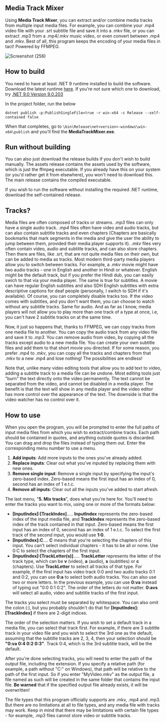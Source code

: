 ## Media Track Mixer
Using **Media Track Mixer**, you can extract and/or combine media tracks from multiple input media files. For example, you can combine your .mp4 video file with your .srt subtitle file and save it into a .mkv file, or you can extract .mp3 from a .mp4/.mkv music video, or even convert between .mp4 and .mkv. Best of all, this program keeps the encoding of your media files in tact! Powered by FFMPEG.

![Screenshot (256)](https://github.com/user-attachments/assets/e59ac2f0-039e-4b66-8964-93036d1039c7)


## How to build
You need to have at least .NET 9 runtime installed to build the software. Download the latest runtime [here](https://dotnet.microsoft.com/en-us/download). If you're not sure which one to download, try [.NET 9.0 Version 9.0.203](https://dotnet.microsoft.com/en-us/download/dotnet/thank-you/sdk-9.0.203-windows-x64-installer)

In the project folder, run the below
```
dotnet publish -p:PublishSingleFile=true -r win-x64 -c Release --self-contained false
```
When that completes, go to `\bin\Release\net<version>-windows\win-x64\publish` and you'll find the **MediaTrackMixer.exe**.

## Run without building
You can also just download the release builds if you don't wish to build manually. The assets release contains the assets used by the software, which is just the ffmpeg executable. If you already have this on your system (or you'd rather get it from elsewhere), you won't need to download this. The main release contains the compiled executable.

If you wish to run the software without installing the required .NET runtime, download the self-contained release.

## Tracks?
Media files are often composed of tracks or streams. _.mp3_ files can only have a single audio track. _.mp4_ files often have video and audio tracks, but can also contain subtitle tracks and even chapters (Chapters are basically bookmarks that mark segments in the media and give the user the ability to jump between them, provided their media player supports it). _.mkv_ files very often contain video, audio and subtitle tracks, and can also store chapters. Then there are files, like _.srt_, that are not quite media files on their own, but can be added to media as tracks. Most modern third-party media players allow you to switch between tracks. For example, a _.mkv_ movie might have two audio tracks - one in English and another in Hindi or whatever. English might be the default track, but if you prefer the Hindi dub, you can easily swich to that via your media player. The same is true for subtitles. A movie can have regular English subtitles and also SDH English subtitles with extra descriptive captions for deaf people (personally, I switch to SDH if it's available). Of course, you can completely disable tracks too. If the video comes with subtitles, and you don't want them, you can choose to watch without any subtitle tracks. Same for audio. And as far as I know, media players will not allow you to play more than one track of a type at once, i.e, you can't have 2 subtitle tracks on at the same time.

Now, it just so happens that, thanks to FFMPEG, we can copy tracks from one media file to another. You can copy the audio track from any video file and save it to _.mp3_. You can remove audio from video, by copying all the tracks except audio to a new media file. You can create your own subtitle files and add them to that short movie you directed. If for some reason, you prefer _.mp4_ to _.mkv_, you can copy all the tracks and chapters from that .mkv to a new .mp4 and lose nothing! The possibilities are endless! 

Note that, unlike many video editing tools that allow you to add text to video, adding a subtitle track to a media file can be undone. Most editing tools just "burn" the text directly onto the video permanently. The text cannot be separated from the video, and cannot be disabled in a media player. The benefit is that the text will show in any media player and the video editor has more control over the appearance of the text. The downside is that the video watcher has no control over it.

## How to use
When you open the program, you will be prompted to enter the full paths of input media files from which you wish to extract/combine tracks. Each path should be contained in quotes, and anything outside quotes is discarded. You can drag and drop the files instead of typing them out. Enter the corresponding menu number to use a menu.

1. **Add inputs**: Add more inputs to the ones you've already added.
2. **Replace inputs**: Clear out what you've inputed by replacing them with new ones.
3. **Remove single input**: Remove a single input by specifying the input's zero-based index. Zero-based means the first input has an index of 0, second has an index of 1 e.t.c.
4. **Remove all inputs**: Clear out all the inputs you've added to start afresh.

The last menu, "**5. Mix tracks**", does what you're here for. You'll need to enter the tracks you want to mix, using one or more of the formats below:
- **[InputIndex]:[TrackIndex]**..... **InputIndex** represents the zero-based index of the input media file, and **TrackIndex** represents the zero-based index of the track contained in that input. Zero-based means the first input has an index of 0, second has an index of 1 e.t.c. To select the first track of the second input, you would use **1:0**.
- **[InputIndex]:C**.... **C** means that you're selecting the chapters of this input. You can't select individual chapters - it has to be all or none. Use 0:C to select the chapters of the first input.
- **[InputIndex]:[TrackLetter(s)]**..... **TrackLetter** represents the letter of the track type, which can be **v** (video), **a** (audio), **s** (subtitles) or **c** (chapters). Use **TrackLetter** to select all tracks of that type. For example, if the first input has video track 0:0 and two audio tracks 0:1 and 0:2, you can use **0:a** to select both audio tracks. You can also use two or more letters. In the previous example, you can use **0:va** instead of typing out "0:0 0:1 0:2". The order of the letters do not matter. **0:avs** will select all audio, video and subtitle tracks of the first input.

The tracks you select must be separated by whitespace. You can also omit the colon (:), but you probably shouldn't do that for **[InputIndex]:[TrackIndex]** if there are 2-digit indices.

The order of the selection matters. If you wish to set a default track in a media file, you can select that track first. For example, if there are 3 subtitle track in your video file and you wish to select the 3rd one as the default, assuming that the subtitle tracks are 2, 3, 4, then your selection should be **"0:va 0:4 0:2 0:3"**. Track 0:4, which is the 3rd subtitle track, will be the default.

After you're done selecting tracks, you will need to enter the path of the output file, including the extension. If you specify a relative path (for example, a path without "C:" on Windows), that path will be relative to the path of the first input. So if you enter "MyVideo.mkv" as the output file, a file named as such will be created in the same folder that contains the input file. **Be warned** that if the specified output file already exists, it will be overwritten!

The file types that this program officially supports are .mkv, .mp4 and .mp3. But there are no limitations at all to file types, and any media file with tracks may work. Keep in mind that there may be limitations with certain file types - for example, .mp3 files cannot store video or subtitle tracks.
